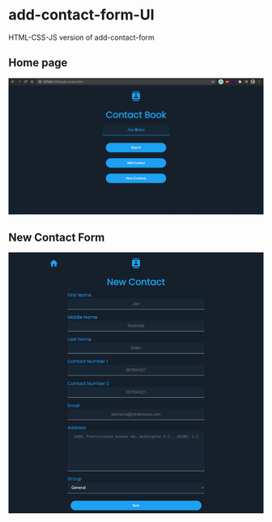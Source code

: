# add-contact-form-UI
HTML-CSS-JS version of add-contact-form
## Home page
![](home.png)

## New Contact Form
![](newContact.png)